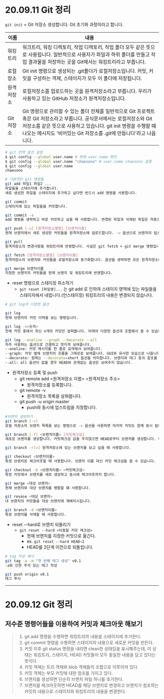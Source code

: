 # 20.09.11 Git 정리

`git init` = Git 저장소 생성합니다. Git 초기화 과정이라고 합니다.

| 이름       | 내용                                                                                                                                                                                                                                                                  |
| ---------- | --------------------------------------------------------------------------------------------------------------------------------------------------------------------------------------------------------------------------------------------------------------------- |
| 워킹트리   | 워크트리, 워킹 디렉토리, 작업 디렉토리, 작업 폴더 모두 같은 뜻으로 사용됩니다. 일반적으로 사용자가 파일과 하위 폴더를 만들고 작업 결과물을 저장하는 곳을 Git에서는 워킹트리라고 부릅니다.                                                                             |
| 로컬장소   | Git init 명령으로 생성되는 .git폴더가 로컬저장소입니다. 커밋, 커밋을 구성하는 객체, 스테이지가 모두 이 폴더에 저장됩니다.                                                                                                                                             |
| 원격저장소 | 로컬저장소를 업로드하는 곳을 원격저장소라고 부릅니다. 우리가 사용하고 있는 GitHub 저장소가 원격저장소입니다.                                                                                                                                                          |
| Git 저장소 | Git 명령으로 관리할 수 있는 폴더 전체를 일반적으로 Git 프로젝트 혹은 Git 저장소라고 부릅니다. 공식문서에서는 로컬저장소와 Git 저장소를 같은 뜻으로 사용하고 있습니다. git init 명령을 수행할 때 나오는 메시지도 '비어있는 Git 저장소를 .git에 만듭니다'라고 나옵니다. |

```sh
# git 전역 옵션 설정
$ git config --global user.name # 현재 user.name 확인
$ git config --global user.name "chaesono" # user.name chaesono 설정
$ git config --global user.name
chaesono

# 기본적인 git 명령들
git add 파일1 파일2 ...
파일들을 스테이지에 추가합니다.
새로 생성한 파일을 스테이지에 추가하고 싶다면 반드시 add 명령을 사용합니다.

git commit
스테이지에 있는 파일들을 커밋합니다.

git commit -a
add 명령을 생략하고 바로 커밋하고 싶을 때 사용합니다. 변경된 파일과 삭제된 파일은 자동으로 스테이징되고 커밋됩니다. 주의할 점은 untracked 파일은 커밋되지 않는다는 것입니다.

git push [-u] [원격저장소별명] [브랜치이름]
현재 브랜치에서 새로 생성한 커밋들을 원격저장소에 업로드합니다. -u 옵션으로 브랜치의 업스트림을 등록할 수 잇습니다. 한 번 등록한 후에는 git push만 입력해도 됩니다.

git pull
원격저장소의 변경사항을 워킹트리에 반영합니다. 사실은 git fetch + git merge 명령입니다.

git fetch [원격저장소별명] [브랜치이름]
원격저장소의 브랜치와 커밋들을 로컬저장소와 동기화합니다. 옵션을 생략하면 모든 원격저장소에서 모든 브랜치를 가져옵니다.

git merge 브랜치이름
지정한 브랜치의 커밋들을 현재 브랜치 및 워킹트리에 반영합니다.
```

- reset 명령으로 스테이징 취소하기
  - `git reset [파일명]...` 는 git add 로 인하여 스테이지 영역에 있는 파일들을 스테이지에서 내립니다.(언스테이징) 워킹트리의 내용은 변경되지 않습니다.

```sh
# git log의 다양한 옵션

git log
현재 브랜치의 커밋 이력을 보는 명령입니다.

git log -n<숫자>
전체 커밋 중에서 최신 n개의 커밋만 살펴봅니다. 아래의 다양한 옵션과 조합해서 쓸 수 있습니다.

git log --oneline --graph --decorate --all
자주 사용하는 옵션으로 간결하고 멋지게 보여줍니다.
--oneline: 커밋 메시지를 한 줄로 요약해서 보여줍니다.
--graph: 커밋 옆에 브랜치의 흐름을 그래프로 보여줍니다. GUI와 유사한 모습으로 나옵니다.
--decorate: 원래는 --decorate=short 옵션을 의미합니다. 브랜치와 태그 등의 참조를 간결히 표시합니다.
--all: all 옵션이 없을 경우 HEAD와 관계없는 옵션은 보여주지 않습니다.
```

- 원격저장소 등록 및 push
  - git remote add <원격저장소 이름> <원격저장소 주소>
    - 원격저장소를 등록합니다.
  - git remote -v
    - 원격저장소 목록을 살펴봅니다.
  - git push -u origin master
    - push와 동시에 업스트림을 지정합니다.

```sh
#브랜치 생성하기
git branch [-v]
로컬 저장소의 브랜치 목록을 보는 명령으로 -v 옵션을 사용하면 마지막 커밋도 함께 표시 됩니다.

git branch [-f] <브랜치이름> [커밋체크섬]
새로운 브랜치를 생성합니다. 커밋체크섬 값을 주지않으면 HEAD로부터 브랜치를 생성합니다. 이미 있는 브랜치를 다른 커밋으로 옮기고 싶을 때는 -f 옵션을 줘야 합니다.

git branch -r[v] 원격저장소에 있는 브랜치를 보고 싶을 때 사용합니다.

git checkout <브랜치이름>
특정 브랜치로 체크아웃할 때 사용합니다. 브랜치 이름 대신 커밋 체크섬을 쓸 수 있습니다.

git checkout -b <브랜치이름> <커밋체크섬>
특정 커밋에서 브랜치를 새로 생성하고 동시에 체크아웃까지 합니다.

git merge <대상 브랜치>
현재 브랜치와 대상 브랜치를 병합할 떄 사용합니다.

git revase <대상 브랜치>
내 브랜치의 커밋들을 대상 브랜치에 재배치시킵니다.

git branch -d <브랜치이름>
특정 브랜치를 삭제할 때 사용합니다.
```

- reset --hard로 브랜치 되돌리기
  - `git reset --hard <이동할 커밋 체크섬>`
    - 현재 브랜치를 지정한 커밋으로 옮긴다.
    - ex. `git reset --hard HEAD~2`
    - HEAD를 2단계 이전으로 되돌립니다.

```sh
# tag 작성 예시
git tag -a -m "첫 번째 태그 생성" v0.1
-a로 인한 주석 있는 태그 작성

git push origin v0.1
태그 푸시
```

---

# 20.09.12 Git 정리

## 저수준 명령어들을 이용하여 커밋과 체크아웃 해보기

> 1. git add 명령을 수행하면 워킹트리의 내용을 스테이지에 추가한다.
> 2. git commit 명령을 수행하면 스테이지의 내용으로 새로운 커밋을 만든다.
> 3. 커밋 이후 git status 명령을 내리면 clean한 상태임을 표시해주는데, 이 상태는 워킹트리, 스테이지, HEAD 커밋들이 모두 동일한 내용을 담고 있다는 뜻이다.
> 4. 커밋 객체는 트리 객체와 blob 객체들의 조합으로 이루어져 있다.
> 5. 커밋 객체는 부모 커밋에 대한 참조를 가지고 있다.
> 6. 브랜치를 생성하면 단순히 브랜치 파일 하나를 추가한다.
> 7. 브랜치를 체크아웃하면 HEAD를 해당 브랜치로 변경하고 브랜치가 참조하는 커밋의 내용으로 스테이지와 워킹트리의 내용을 변경한다.
